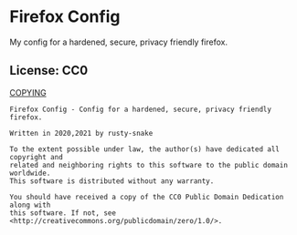 Firefox Config
==============

My config for a hardened, secure, privacy friendly firefox.


License: CC0
------------

[COPYING](COPYING)

```
Firefox Config - Config for a hardened, secure, privacy friendly firefox.

Written in 2020,2021 by rusty-snake

To the extent possible under law, the author(s) have dedicated all copyright and
related and neighboring rights to this software to the public domain worldwide.
This software is distributed without any warranty.

You should have received a copy of the CC0 Public Domain Dedication along with
this software. If not, see <http://creativecommons.org/publicdomain/zero/1.0/>.
```
